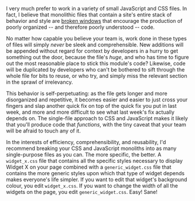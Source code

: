 I very much prefer to work in a variety of small JavaScript and CSS files.  In fact, I believe that monolithic files that contain a site's entire stack of behavior and style are [broken windows][bw_theory] that encourage the production of poorly organized -- and therefore poorly understood -- code.

No matter how capable you believe your team is, work done in these types of files will simply _never_ be sleek and comprehensible.  New additions will be appended without regard for context by developers in a hurry to get something out the door, because the file's _huge_, and who has time to figure out the most reasonable place to stick this module's code?  Likewise, code will be duplicated by developers who can't be bothered to sift through the whole file for bits to reuse, or who try, and simply miss the relevant section in the sprawl of irrelevancy.

This behavior is self-perpetuating: as the file gets longer and more disorganized and repetitive, it becomes easier and easier to just cross your fingers and slap another quick fix on top of the quick fix you put in last week, and more and more difficult to see what last week's fix actually depends on.  The single-file approach to CSS and JavaScript makes it likely that you'll produce code that _functions_, with the tiny caveat that your team will be afraid to touch any of it.

[bw_theory]: #TODO "Insert a wikipedia link here"

In the interests of efficiency, comprehensibility, and reusability, I'd recommend breaking your CSS and JavaScript monoliths into as many single-purpose files as you can.  The more specific, the better.  A `widget_x.css` file that contains all the specific styles necessary to display Widget X on your page combined with a `generic_widget.css` file that contains the more generic styles upon which that type of widget depends makes everyone's life simpler.  If you want to edit that widget's background colour, you edit `widget_x.css`.  If you want to change the width of all the widgets on the page, you edit `generic_widget.css`.  Easy!  Sane!
